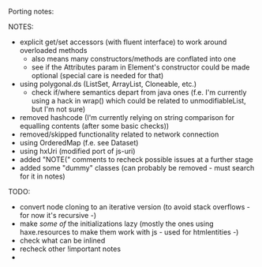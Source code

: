 Porting notes:

NOTES:

 - explicit get/set accessors (with fluent interface) to work around overloaded methods
   - also means many constructors/methods are conflated into one
   - see if the Attributes param in Element's constructor could be made optional (special care is needed for that)
 - using polygonal.ds (ListSet, ArrayList, Cloneable, etc.)
   - check if/where semantics depart from java ones (f.e. I'm currently using a hack in wrap() which could be related to unmodifiableList, but I'm not sure)
 - removed hashcode (I'm currently relying on string comparison for equalling contents (after some basic checks))
 - removed/skipped functionality related to network connection
 - using OrderedMap (f.e. see Dataset)
 - using hxUri (modified port of js-uri)
 - added "NOTE(" comments to recheck possible issues at a further stage
 - added some "dummy" classes (can probably be removed - must search for it in notes)
 
 
TODO:

 - convert node cloning to an iterative version (to avoid stack overflows - for now it's recursive -)
 - make _some of_ the initializations lazy (mostly the ones using haxe.resources to make them work with js - used for htmlentities -)
 - check what can be inlined
 - recheck other !important notes
 - 